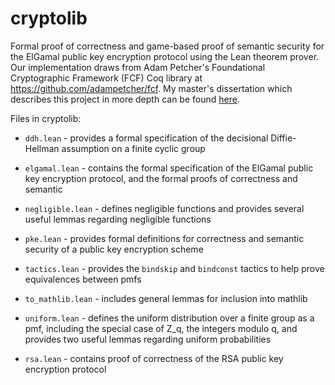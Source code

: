 # cryptolib

Formal proof of correctness and game-based proof of semantic security for the ElGamal public key encryption protocol using the Lean theorem prover. Our implementation draws from Adam Petcher's Foundational Cryptographic Framework (FCF) Coq library at https://github.com/adampetcher/fcf. My master's dissertation which describes this project in more depth can be found [here](https://1drv.ms/b/s!AkAJTM1hbeSD4wcF1T4NYiRG5b_D?e=0Yp8Hx).

Files in cryptolib:

- `ddh.lean` - provides a formal specification of the decisional Diffie-Hellman assumption on a finite cyclic group
	
- `elgamal.lean` - contains the formal specification of the ElGamal public key encryption protocol, and the formal proofs of correctness and semantic 
    
- `negligible.lean` - defines negligible functions and provides several useful lemmas regarding negligible functions

- `pke.lean` - provides formal definitions for correctness and semantic security of a public key encryption scheme

- `tactics.lean` - provides the `bindskip` and `bindconst` tactics to help prove equivalences between pmfs

- `to_mathlib.lean` - includes general lemmas for inclusion into mathlib

- `uniform.lean` - defines the uniform distribution over a finite group as a pmf, including the special case of Z_q, the integers modulo q, and provides two useful lemmas regarding uniform probabilities 

- `rsa.lean` - contains proof of correctness of the RSA public key encryption protocol